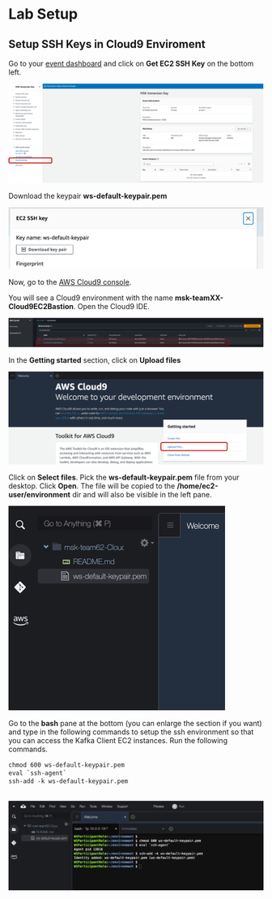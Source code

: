# **Lab Setup**
## **Setup SSH Keys in Cloud9 Enviroment**

Go to your [event dashboard](https://catalog.us-east-1.prod.workshops.aws/join?access-code=8bb7-0416d7-c5) and click on **Get EC2 SSH Key** on the bottom left. 

![migrate50](images/setup_4.png)

Download the keypair **ws-default-keypair.pem**

![migrate51](images/setup_5.png)

Now, go to the [AWS Cloud9 console](https://us-east-1.console.aws.amazon.com/cloud9control/home?region=us-east-1#/).

You will see a Cloud9 environment with the name **msk-teamXX-Cloud9EC2Bastion**. Open the Cloud9 IDE.

![migrate3](images/setup_1.png)

In the **Getting started** section, click on **Upload files**
   
![migrate4](images/setup_2.png)

Click on **Select files**. Pick the **ws-default-keypair.pem** file from your desktop. Click **Open**. The file will be copied to the **/home/ec2-user/environment** dir and will also be visible in the left pane.

![migrate5](images/setup_3.png)

Go to the **bash** pane at the bottom (you can enlarge the section if you want) and type in the following commands to setup the ssh environment so that you can access the Kafka Client EC2 instances. Run the following commands.

```
chmod 600 ws-default-keypair.pem
eval `ssh-agent`
ssh-add -k ws-default-keypair.pem
    
```

![migrate52](images/setup_6.png)